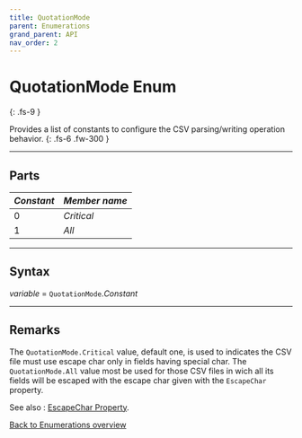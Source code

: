 ```yaml
---
title: QuotationMode
parent: Enumerations
grand_parent: API
nav_order: 2
---
```


# QuotationMode Enum
{: .fs-9 }

Provides a list of constants to configure the CSV parsing/writing operation behavior.
{: .fs-6 .fw-300 }

---

## Parts

|**_Constant_**|**_Member name_**|
|:----------|:----------|
|0|*Critical*|
|1|*All*|

---

## Syntax

*variable* = `QuotationMode`.*Constant*

---

## Remarks

The `QuotationMode.Critical` value, default one, is used to indicates the CSV file must use escape char only in fields having special char. The `QuotationMode.All` value most be used for those CSV files in wich all its fields will be escaped with the escape char given with the `EscapeChar` property.

See also
: [EscapeChar Property](https://ws-garcia.github.io/VBA-CSV-interface/docs/api/properties/escapechar.html).

[Back to Enumerations overview](https://ws-garcia.github.io/VBA-CSV-interface/docs/api/enumerations/)